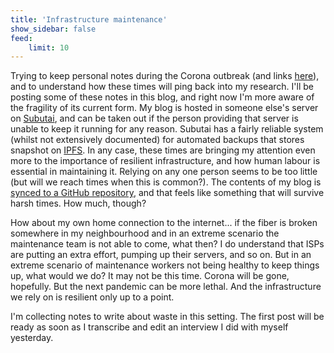 ```yaml
---
title: 'Infrastructure maintenance'
show_sidebar: false
feed:
    limit: 10
---
```


Trying to keep personal notes during the Corona outbreak (and links [here](https://links.efeefe.me/?searchtags=corona)), and to understand how these times will ping back into my research. I'll be posting some of these notes in this blog, and right now I'm more aware of the fragility of its current form. My blog is hosted in someone else's server on [Subutai](https://subutai.io), and can be taken out if the person providing that server is unable to keep it running for any reason. Subutai has a fairly reliable system (whilst not extensively documented) for automated backups that stores snapshot on [IPFS](https://ipfs.io/). In any case, these times are bringing my attention even more to the importance of resilient infrastructure, and how human labour is essential in maintaining it. Relying on any one person seems to be too little (but will we reach times when this is common?). The contents of my blog is [synced to a GitHub repository](https://github.com/efeefe/is/), and that feels like something that will survive harsh times. How much, though? 

How about my own home connection to the internet... if the fiber is broken somewhere in my neighbourhood and in an extreme scenario the maintenance team is not able to come, what then? I do understand that ISPs are putting an extra effort, pumping up their servers, and so on. But in an extreme scenario of maintenance workers not being healthy to keep things up, what would we do? It may not be this time. Corona will be gone, hopefully. But the next pandemic can be more lethal. And the infrastructure we rely on is resilient only up to a point.

I'm collecting notes to write about waste in this setting. The first post will be ready as soon as I transcribe and edit an interview I did with myself yesterday.